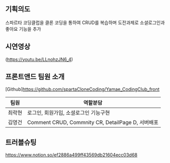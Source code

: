 ## 기획의도
스파르타 코딩클럽을 클론 코딩을 통하여 CRUD를 복습하며 도전과제로 소셜로그인과 좋아요 기능을 추가

## 시연영상
(https://youtu.be/LLnohzJN6_4)

## 프론트앤드 팀원 소개
[Github]https://github.com/spartaCloneCoding/Yamae_CodingClub_front

|팀원|역할분담|
|------|------|
|최락현|로그인, 회원가입, 소셜로그인 기능구현 |
|김영건|Comment CRUD, Commnity CR, DetailPage D, 서버배포 |


## 트러블슈팅
https://www.notion.so/ef2886a499ff43569db21604ecc03d68
